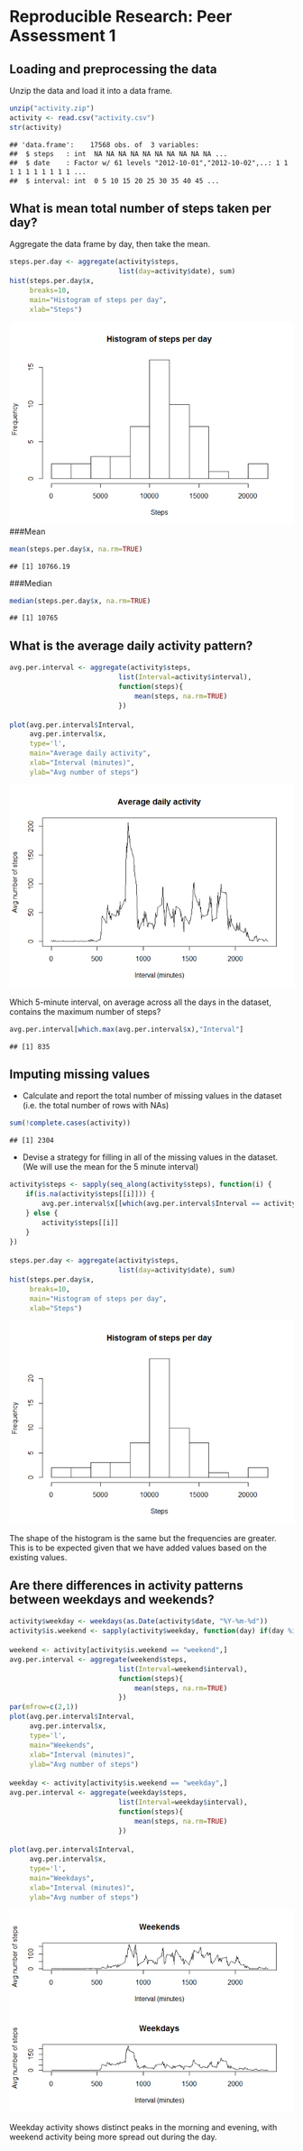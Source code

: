 # Reproducible Research: Peer Assessment 1


## Loading and preprocessing the data
Unzip the data and load it into a data frame.

```r
unzip("activity.zip")
activity <- read.csv("activity.csv")
str(activity)
```

```
## 'data.frame':	17568 obs. of  3 variables:
##  $ steps   : int  NA NA NA NA NA NA NA NA NA NA ...
##  $ date    : Factor w/ 61 levels "2012-10-01","2012-10-02",..: 1 1 1 1 1 1 1 1 1 1 ...
##  $ interval: int  0 5 10 15 20 25 30 35 40 45 ...
```



## What is mean total number of steps taken per day?
Aggregate the data frame by day, then take the mean.

```r
steps.per.day <- aggregate(activity$steps, 
                           list(day=activity$date), sum)
hist(steps.per.day$x, 
     breaks=10, 
     main="Histogram of steps per day",
     xlab="Steps")
```

![](PA1_template_files/figure-html/unnamed-chunk-2-1.png)
###Mean

```r
mean(steps.per.day$x, na.rm=TRUE)
```

```
## [1] 10766.19
```
###Median

```r
median(steps.per.day$x, na.rm=TRUE)
```

```
## [1] 10765
```

## What is the average daily activity pattern?


```r
avg.per.interval <- aggregate(activity$steps, 
                           list(Interval=activity$interval), 
                           function(steps){
                               mean(steps, na.rm=TRUE)
                           })

plot(avg.per.interval$Interval,
     avg.per.interval$x,
     type='l',
     main="Average daily activity",
     xlab="Interval (minutes)",
     ylab="Avg number of steps")
```

![](PA1_template_files/figure-html/unnamed-chunk-5-1.png)

Which 5-minute interval, on average across all the days in the dataset, contains the maximum number of steps?


```r
avg.per.interval[which.max(avg.per.interval$x),"Interval"]
```

```
## [1] 835
```

## Imputing missing values

+ Calculate and report the total number of missing values in the dataset (i.e. the total number of rows with NAs)

```r
sum(!complete.cases(activity))
```

```
## [1] 2304
```
+ Devise a strategy for filling in all of the missing values in the dataset. (We will use the mean for the 5 minute interval)


```r
activity$steps <- sapply(seq_along(activity$steps), function(i) {
    if(is.na(activity$steps[[i]])) {
        avg.per.interval$x[[which(avg.per.interval$Interval == activity$interval[[i]])]]
    } else {
        activity$steps[[i]]
    }
})

steps.per.day <- aggregate(activity$steps, 
                           list(day=activity$date), sum)
hist(steps.per.day$x, 
     breaks=10, 
     main="Histogram of steps per day",
     xlab="Steps")
```

![](PA1_template_files/figure-html/unnamed-chunk-8-1.png)

The shape of the histogram is the same but the frequencies are greater. This is to be expected given that we have added values based on the existing values.

## Are there differences in activity patterns between weekdays and weekends?


```r
activity$weekday <- weekdays(as.Date(activity$date, "%Y-%m-%d")) 
activity$is.weekend <- sapply(activity$weekday, function(day) if(day %in% c("Saturday", "Sunday")) "weekend" else "weekday")

weekend <- activity[activity$is.weekend == "weekend",]
avg.per.interval <- aggregate(weekend$steps, 
                           list(Interval=weekend$interval), 
                           function(steps){
                               mean(steps, na.rm=TRUE)
                           })
par(mfrow=c(2,1))
plot(avg.per.interval$Interval,
     avg.per.interval$x,
     type='l',
     main="Weekends",
     xlab="Interval (minutes)",
     ylab="Avg number of steps")

weekday <- activity[activity$is.weekend == "weekday",]
avg.per.interval <- aggregate(weekday$steps, 
                           list(Interval=weekday$interval), 
                           function(steps){
                               mean(steps, na.rm=TRUE)
                           })

plot(avg.per.interval$Interval,
     avg.per.interval$x,
     type='l',
     main="Weekdays",
     xlab="Interval (minutes)",
     ylab="Avg number of steps")
```

![](PA1_template_files/figure-html/unnamed-chunk-9-1.png)

Weekday activity shows distinct peaks in the morning and evening, with weekend activity being more spread out during the day.
